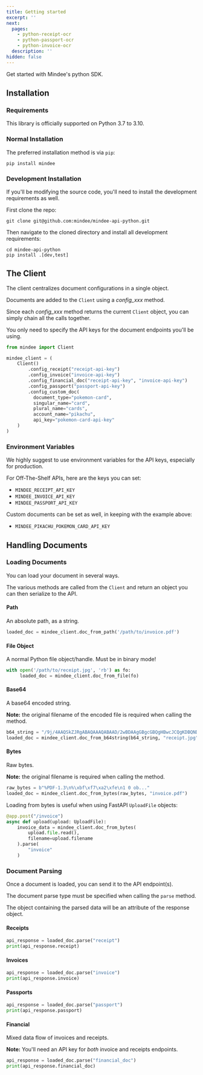 ```yaml
---
title: Getting started
excerpt: ''
next:
  pages:
    - python-receipt-ocr
    - python-passport-ocr
    - python-invoice-ocr
  description: ''
hidden: false
---
```

Get started with Mindee's python SDK.

## Installation

### Requirements
This library is officially supported on Python 3.7 to 3.10.

### Normal Installation
The preferred installation method is via `pip`:
```shell script
pip install mindee
```

### Development Installation
If you'll be modifying the source code, you'll need to install the development requirements as well.

First clone the repo:
```shell script
git clone git@github.com:mindee/mindee-api-python.git
```

Then navigate to the cloned directory and install all development requirements:
```shell script
cd mindee-api-python
pip install .[dev,test]
```

 
## The Client
The client centralizes document configurations in a single object.

Documents are added to the `Client` using a *config_xxx* method.

Since each *config_xxx* method returns the current `Client` object, you can simply chain all the calls together.

You only need to specify the API keys for the document endpoints you'll be using.

```python
from mindee import Client

mindee_client = (
    Client()
        .config_receipt("receipt-api-key")
        .config_invoice("invoice-api-key")
        .config_financial_doc("receipt-api-key", "invoice-api-key")
        .config_passport("passport-api-key")
        .config_custom_doc(
          document_type="pokemon-card",
          singular_name="card",
          plural_name="cards",
          account_name="pikachu",
          api_key="pokemon-card-api-key"
    )
)
```

### Environment Variables
We highly suggest to use environment variables for the API keys, especially for production.

For Off-The-Shelf APIs, here are the keys you can set:

* `MINDEE_RECEIPT_API_KEY`
* `MINDEE_INVOICE_API_KEY`
* `MINDEE_PASSPORT_API_KEY`

Custom documents can be set as well, in keeping with the example above:
* `MINDEE_PIKACHU_POKEMON_CARD_API_KEY`


## Handling Documents

### Loading Documents
You can load your document in several ways.

The various methods are called from the `Client` and return an object you can
then serialize to the API.

#### Path
An absolute path, as a string.
```python
loaded_doc = mindee_client.doc_from_path('/path/to/invoice.pdf')
```

#### File Object
A normal Python file object/handle. Must be in binary mode!
```python
with open('/path/to/receipt.jpg', 'rb') as fo:
     loaded_doc = mindee_client.doc_from_file(fo)
```

#### Base64
A base64 encoded string.

**Note:** the original filename of the encoded file is required when calling the method.
```python
b64_string = "/9j/4AAQSkZJRgABAQAAAQABAAD/2wBDAAgGBgcGBQgHBwcJCQgKDBQNDAsLD...."
loaded_doc = mindee_client.doc_from_b64string(b64_string, "receipt.jpg")
```

#### Bytes
Raw bytes.

**Note:** the original filename is required when calling the method.
```python
raw_bytes = b"%PDF-1.3\n%\xbf\xf7\xa2\xfe\n1 0 ob..."
loaded_doc = mindee_client.doc_from_bytes(raw_bytes, "invoice.pdf")
```

Loading from bytes is useful when using FastAPI `UploadFile` objects:
```python
@app.post("/invoice")
async def upload(upload: UploadFile):
    invoice_data = mindee_client.doc_from_bytes(
        upload.file.read(),
        filename=upload.filename
    ).parse(
        "invoice"
    )
```

### Document Parsing
Once a document is loaded, you can send it to the API endpoint(s).

The document parse type must be specified when calling the `parse` method.

The object containing the parsed data will be an attribute of the response object.

#### Receipts
```python
api_response = loaded_doc.parse("receipt")
print(api_response.receipt)
```

#### Invoices
```python
api_response = loaded_doc.parse("invoice")
print(api_response.invoice)
```

#### Passports
```python
api_response = loaded_doc.parse("passport")
print(api_response.passport)
```

#### Financial
Mixed data flow of invoices and receipts.

**Note:** You'll need an API key for _both_ invoice and receipts endpoints.
```python
api_response = loaded_doc.parse("financial_doc")
print(api_response.financial_doc)
```
